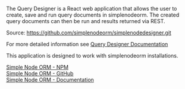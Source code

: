 The Query Designer is a React web application that allows the user to create,
save and run query documents in simplenodeorm. The created query documents can then
be run and results returned via REST.

Source: 
https://github.com/simplenodeorm/simplenodedesigner.git


For more detailed information see <a href="https://github.com/simplenodeorm/simplenodedesigner/blob/master/public/docs/qdesigner-full.pdf">Query Designer Documentation</a>

This application is designed to work with simplenodeorm installations.

<a href="https://www.npmjs.com/package/@simplenodeorm/simplenodeorm">Simple Node ORM - NPM</a><br />
<a href="https://github.com/simplenodeorm/simplenodeorm">Simple Node ORM - GitHub</a><br />
<a href="https://github.com/simplenodeorm/simplenodeorm/blob/master/simplenodeorm.pdf">Simple Node ORM - Documentation</a>